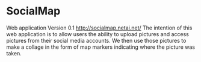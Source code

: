 # SocialMap
Web application
Version 0.1
http://socialmap.netai.net/
The intention of this web application is to allow users the ability to upload pictures and access pictures from their social media accounts. We then use those pictures to make a collage in the form of map markers indicating where the picture was taken. 
